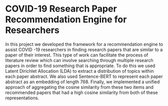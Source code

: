 # COVID-19 Research Paper Recommendation Engine for Researchers

In this project we developed the framework for a recommendation engine to assist COVID -19 researchers in finding research papers that are similar to a paper of their interest. This type of work can facilitate the process of literature review which can involve searching through multiple research papers in order to find something that is appropriate. 
To do this we used Latent Dirichlet Allocation (LDA) to extract a distribution of topics within each paper abstract. We also used Sentence-BERT to represent each paper abstract as an embedding of length 768. Finally, we implemented a unified approach of aggregating the cosine similarity from these two items and recommended papers that had a high cosine similarity from both of these representations. 

